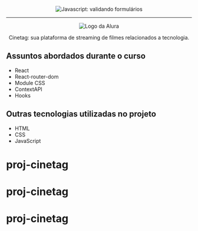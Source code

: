 <p align="center"> <img src="https://imgur.com/5OSxg3h.png" alt="Javascript: validando formulários"> </p>

<hr>

<p align="center"> <img src="https://github.com/MonicaHillman/aluraplay-requisicoes/blob/main/img/logo.png" alt="Logo da Alura"> </p>
<p align="center">Cinetag: sua plataforma de streaming de filmes relacionados a tecnologia.</p>

## Assuntos abordados durante o curso
* React
* React-router-dom
* Module CSS
* ContextAPI
* Hooks

## Outras tecnologias utilizadas no projeto
* HTML
* CSS
* JavaScript
# proj-cinetag
# proj-cinetag
# proj-cinetag
